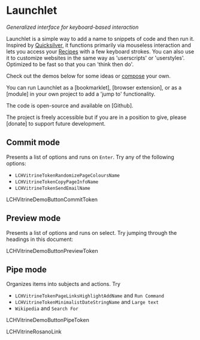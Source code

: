 # Launchlet
_Generalized interface for keyboard-based interaction_

Launchlet is a simple way to add a name to snippets of code and then run it. Inspired by [Quicksilver](https://qsapp.com), it functions primarily via mouseless interaction and lets you access your [Recipes](LCHVitrineTokenGuideURL) with a few keyboard strokes. You can also use it to customize websites in the same way as 'userscripts' or 'userstyles'. Optimized to be fast so that you can 'think then do'.

Check out the demos below for some ideas or [compose](LCHVitrineTokenComposeURL) your own.

You can run Launchlet as a [bookmarklet], [browser extension], or as a [module] in your own project to add a 'jump to' functionality.

The code is open-source and available on [Github].

The project is freely accessible but if you are in a position to give, please [donate] to support future development.

## Commit mode

Presents a list of options and runs on `Enter`. Try any of the following options:
- `LCHVitrineTokenRandomizePageColoursName`
- `LCHVitrineTokenCopyPageInfoName`
- `LCHVitrineTokenSendEmailName`

LCHVitrineDemoButtonCommitToken

## Preview mode

Presents a list of options and runs on select. Try jumping through the headings in this document:

LCHVitrineDemoButtonPreviewToken

## Pipe mode

Organizes items into subjects and actions. Try
- `LCHVitrineTokenPageLinksHighlightAddName` and `Run Command`
- `LCHVitrineTokenMinimalistDateStringName` and `Large text`
- `Wikipedia` and `Search For`

LCHVitrineDemoButtonPipeToken

LCHVitrineRosanoLink
